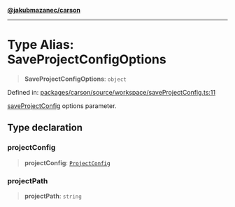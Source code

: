 [**@jakubmazanec/carson**](../README.md)

---

# Type Alias: SaveProjectConfigOptions

> **SaveProjectConfigOptions**: `object`

Defined in:
[packages/carson/source/workspace/saveProjectConfig.ts:11](https://github.com/jakubmazanec/tools/blob/797379ce98752dc838b82c8398e04d90c58ce9e7/packages/carson/source/workspace/saveProjectConfig.ts#L11)

[saveProjectConfig](../functions/saveProjectConfig.md) options parameter.

## Type declaration

### projectConfig

> **projectConfig**: [`ProjectConfig`](ProjectConfig.md)

### projectPath

> **projectPath**: `string`
